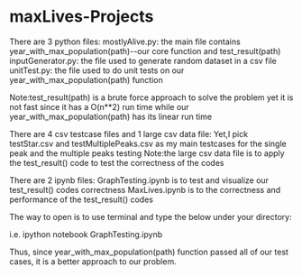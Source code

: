 # maxLives-Projects

There are 3 python files:
mostlyAlive.py: the main file contains year_with_max_population(path)--our core function and test_result(path) 
inputGenerator.py: the file used to generate random dataset in a csv file
unitTest.py: the file used to do unit tests on our year_with_max_population(path) function

Note:test_result(path) is a brute force approach to solve the problem yet it is not fast since it has 
    a O(n**2) run time while our year_with_max_population(path) has its linear run time
    
There are 4 csv testcase files and 1 large csv data file:
Yet,I pick testStar.csv and testMultiplePeaks.csv as my main testcases 
for the single peak and the multiple peaks testing 
Note:the large csv data file is to apply the test_result() code to test the correctness of the codes

There are 2 ipynb files:
GraphTesting.ipynb is to test and visualize our test_result() codes correctness
MaxLives.ipynb is to the correctness and performance of the test_result() codes

The way to open is to use terminal and type the below under your directory:

i.e.
ipython notebook GraphTesting.ipynb

Thus, since year_with_max_population(path) function passed all of our test cases, it is a better approach to 
our problem.





